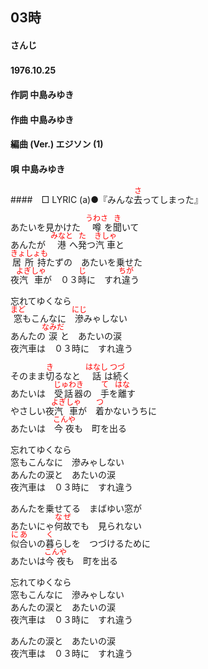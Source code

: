 <style type="text/css">
	ruby{
	    ruby-position: over;
	}
	ruby > rt{font-size: 12px;color:red;}
	p{font:16px;font-size: '楷体'}
</style>
## 03時
#### さんじ
#### 1976.10.25　　


#### 作詞        中島みゆき
#### 作曲        中島みゆき
#### 編曲 (Ver.) エジソン (1)
#### 唄          中島みゆき
####　□ LYRIC (a)●『みんな<ruby><rb>去</rb><rp>(</rp><rt>さ</rt><rp>)</rp></ruby>ってしまった』

あたいを見かけた　<ruby><rb>噂</rb><rp>(</rp><rt>うわさ</rt><rp>)</rp></ruby>を<ruby><rb>聞</rb><rp>(</rp><rt>き</rt><rp>)</rp></ruby>いて  
あんたが　<ruby><rb>港</rb><rp>(</rp><rt>みなと</rt><rp>)</rp></ruby>へ<ruby><rb>発</rb><rp>(</rp><rt>た</rt><rp>)</rp></ruby>つ<ruby><rb>汽車</rb><rp>(</rp><rt>きしゃ</rt><rp>)</rp></ruby>と  
<ruby><rb>居所持</rb><rp>(</rp><rt>きょしょも</rt><rp>)</rp></ruby>たずの　あたいを乗せた  
夜<ruby><rb>汽車</rb><rp>(</rp><rt>よぎしゃ</rt><rp>)</rp></ruby>が　０３<ruby><rb>時</rb><rp>(</rp><rt>じ</rt><rp>)</rp></ruby>に　すれ<ruby><rb>違</rb><rp>(</rp><rt>ちが</rt><rp>)</rp></ruby>う  

忘れてゆくなら  
<ruby><rb>窓</rb><rp>(</rp><rt>まど</rt><rp>)</rp></ruby>もこんなに　<ruby><rb>滲</rb><rp>(</rp><rt>にじ</rt><rp>)</rp></ruby>みゃしない  
あんたの<ruby><rb>涙</rb><rp>(</rp><rt>なみだ</rt><rp>)</rp></ruby>と　あたいの涙  
夜汽車は　０３時に　すれ違う  


そのまま<ruby><rb>切</rb><rp>(</rp><rt>き</rt><rp>)</rp></ruby>るなと　<ruby><rb>話</rb><rp>(</rp><rt>はなし</rt><rp>)</rp></ruby>は<ruby><rb>続</rb><rp>(</rp><rt>つづ</rt><rp>)</rp></ruby>く   
あたいは　<ruby><rb>受話器</rb><rp>(</rp><rt>じゅわき</rt><rp>)</rp></ruby>の　<ruby><rb>手</rb><rp>(</rp><rt>て</rt><rp>)</rp></ruby>を<ruby><rb>離</rb><rp>(</rp><rt>はな</rt><rp>)</rp></ruby>す  
やさしい夜<ruby><rb>汽車</rb><rp>(</rp><rt>よぎしゃ</rt><rp>)</rp></ruby>が　<ruby><rb>着</rb><rp>(</rp><rt>つ</rt><rp>)</rp></ruby>かないうちに  
あたいは　<ruby><rb>今夜</rb><rp>(</rp><rt>こんや</rt><rp>)</rp></ruby>も　町を出る  

忘れてゆくなら  
窓もこんなに　滲みゃしない   
あんたの涙と　あたいの涙  
夜汽車は　０３時に　すれ違う  


あんたを乗せてる　まばゆい窓が  
あたいにゃ<ruby><rb>何故</rb><rp>(</rp><rt>なぜ</rt><rp>)</rp></ruby>でも　見られない  
<ruby><rb>似合</rb><rp>(</rp><rt>にあ</rt><rp>)</rp></ruby>いの<ruby><rb>暮</rb><rp>(</rp><rt>く</rt><rp>)</rp></ruby>らしを　つづけるために  
あたいは<ruby><rb>今夜</rb><rp>(</rp><rt>こんや</rt><rp>)</rp></ruby>も　町を出る  

忘れてゆくなら  
窓もこんなに　滲みゃしない  
あんたの涙と　あたいの涙  
夜汽車は　０３時に　すれ違う  

あんたの涙と　あたいの涙  
夜汽車は　０３時に　すれ違う  
